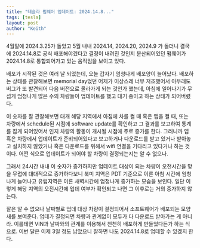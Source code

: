 ```yaml
---
title: "테슬라 펌웨어 업데이트: 2024.14.8..."
tags: [tesla]
layout: post
author: "Keith"
---
```


4월말에 2024.3.25가 돌았고 5월 내내 2024.14, 2024.20, 2024.9 가 돌더니 결국에 2024.14.8로 공식 배포해야겠다고 결정이 내려진 것인지 분산되어있던 펌웨어가 2024.14.8로 통합되어가고 있는 움직임을 보이고 있다.

배포가 시작된 것은 여러 날 되었는데, 오늘 갑자기 엄청나게 배포양이 늘어났다. 배포하는 상태를 관찰해보면 memorial day었던 어제가 이상스레 너무 저조했어서 아무래도 버그가 또 발견되어 다음 버전으로 올라가게 되는 것인가 했는데, 아침에 일어나기가 무섭게 엄청나게 많은 수의 차량들이 업데이트를 했고 대기 중이고 하는 상태가 되어버렸다.

이 숫자를 잘 관찰해보면 대개 해당 지역에서 아침에 차를 켤 때 혹은 앱을 켤 때, 또는 차량에서 schedule된 시점에 software update를 확인하고 그 결과를 보고하여 통계를 잡게 되어있어서 인지 차량의 활동이 개시될 시점에 주로 증가를 한다. 그러니까 앱 혹은 차량에서 업데이트가 준비되어있다고 보고하거나 다운로드를 받고 있거나 받아놓고 설치하지 않았거나 혹은 다운로드를 위해서 wifi 연결을 기다리고 있다거나 하는 것이다. 어떤 식으로 업데이트가 되어야 할 차량이 결정되는지는 알 수 없으나.

그래서 24시간 내내 이 숫자가 증가하지만 업데이트 대상이 되는 차량이 오전시간을 맞을 무렵에 대대적으로 증가하다보니 북미 지역은 PDT 기준으로 이른 아침 시간에 엄청나게 늘어나고 유럽지역은 이른 새벽시간에 엄청나게 증가하는 모습을 보인다. 일단 이렇게 해당 지역의 오전시간에 업데 여부가 확인되고 나면 그 이후로는 거의 증가하지 않는다. 

잘은 알 수 없으나 날짜별로 업데 대상 차량이 결정되어서 소프트웨어가 배포되는 모양새를 보여준다. 업데가 결정되면 차량과 관계없이 모두가 다 다운로드 받아가는 게 아니라. 이를테면 VIN과 날짜와의 관계를 이용해서 천천히 배포하게 만들었다든가 하는 식으로. 이번 달은 이제 3일 정도 남았으니 잘하면 나도 2024.14.8로 업데할 수 있겠지 한다.